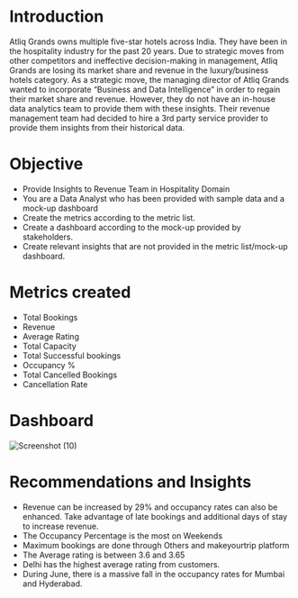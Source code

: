 # Introduction

Atliq Grands owns multiple five-star hotels across India. They have been in the hospitality industry for the past 20 years. 
Due to strategic moves from other competitors and ineffective decision-making in management, Atliq Grands are losing its market share and revenue in the luxury/business hotels category. As a strategic move, the managing director of Atliq Grands wanted to incorporate “Business and Data Intelligence” in order to regain their market share and revenue. However, they do not have an in-house data analytics team to provide them with these insights.
Their revenue management team had decided to hire a 3rd party service provider to provide them insights from their historical data.

# Objective

- Provide Insights to Revenue Team in Hospitality Domain
- You are a Data Analyst who has been provided with sample data and a mock-up dashboard
- Create the metrics according to the metric list.
- Create a dashboard according to the mock-up provided by stakeholders.
- Create relevant insights that are not provided in the metric list/mock-up dashboard.

# Metrics created
- Total Bookings
- Revenue
- Average Rating
- Total Capacity
- Total Successful bookings
- Occupancy %
- Total Cancelled Bookings
- Cancellation Rate

# Dashboard

![Screenshot (10)](https://github.com/sankalpvyas11/hospitality_domain_dashboard/assets/59218141/9a7ac553-abee-444e-91e9-604d3dcf9255)

# Recommendations and Insights

- Revenue can be increased by 29% and occupancy rates can also be enhanced. Take advantage of late bookings and additional days of stay to increase revenue.
- The Occupancy Percentage is the most on Weekends
- Maximum bookings are done through Others and makeyourtrip platform
- The Average rating is between 3.6 and 3.65
- Delhi has the highest average rating from customers.
- During June, there is a massive fall in the occupancy rates for Mumbai and Hyderabad.
